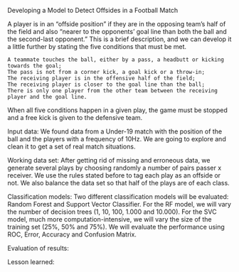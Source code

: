 Developing a Model to Detect Offsides in a Football Match

A player is in an “offside position” if they are in the opposing team’s half of the field and also “nearer to the opponents’ goal line than both the ball and the second-last opponent.” This is a brief description, and we can develop it a little further by stating the five conditions that must be met.

    A teammate touches the ball, either by a pass, a headbutt or kicking towards the goal;
    The pass is not from a corner kick, a goal kick or a throw-in;
    The receiving player is in the offensive half of the field;
    The receiving player is closer to the goal line than the ball;
    There is only one player from the other team between the receiving player and the goal line.

When all five conditions happen in a given play, the game must be stopped and a free kick is given to the defensive team.

Input data: We found data from a Under-19 match with the position of the ball and the players with a frequency of 10Hz. We are going to explore and clean it to get a set of real match situations. 

Working data set: After getting rid of missing and erroneous data, we generate several plays by choosing randomly a number of pairs passer x receiver. We use the rules stated before to tag each play as an offside or not. We also balance the data set so that half of the plays are of each class.

Classification models: Two different classification models will be evaluated: Random Forest and Support Vector Classifier. For the RF model, we will vary the number of decision trees (1, 10, 100, 1.000 and 10.000). For the SVC model, much more computation-intensive, we will vary the size of the training set (25%, 50% and 75%). We will evaluate the performance using ROC, Error, Accuracy and Confusion Matrix.  

Evaluation of results: 


Lesson learned: 
